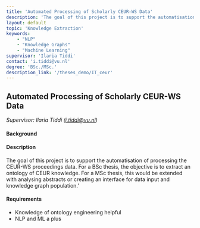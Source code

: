 ```yaml
---
title: 'Automated Processing of Scholarly CEUR-WS Data'
description: 'The goal of this project is to support the automatisation of processing the CEUR-WS proceedings data. For a BSc thesis, the objective is to extract an ontology of CEUR knowledge. For a MSc thesis, this would be extended with analysing abstracts or creating an interface for data input and knowledge graph population.'
layout: default
topic: 'Knowledge Extraction'
keywords:
    - "NLP"
    - "Knowledge Graphs"
    - "Machine Learning"
supervisor: 'Ilaria Tiddi'
contact: 'i.tiddi@vu.nl'
degree: 'BSc./MSc.'
description_link: '/theses_demo/IT_ceur'
---
```


## Automated Processing of Scholarly CEUR-WS Data
*Supervisor: Ilaria Tiddi (i.tiddi@vu.nl)*

#### Background

#### Description
The goal of this project is to support the automatisation of processing the CEUR-WS proceedings data. 
For a BSc thesis, the objective is to extract an ontology of CEUR knowledge. 
For a MSc thesis, this would be extended with analysing abstracts or creating an interface for data input and knowledge graph population.'

#### Requirements
- Knowledge of ontology engineering helpful
- NLP and ML a plus
